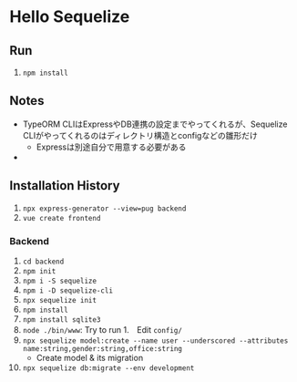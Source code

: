 # Hello Sequelize

## Run

1. `npm install`


## Notes

- TypeORM CLIはExpressやDB連携の設定までやってくれるが、Sequelize CLIがやってくれるのはディレクトリ構造とconfigなどの雛形だけ
    - Expressは別途自分で用意する必要がある
-

## Installation History

1. `npx express-generator --view=pug backend`
1. `vue create frontend`

### Backend
1. `cd backend`
1. `npm init`
1. `npm i -S sequelize`
1. `npm i -D sequelize-cli`
1. `npx sequelize init`
1. `npm install`
1. `npm install sqlite3`
1. `node ./bin/www`: Try to run
1.　Edit `config/`
1. `npx sequelize model:create --name user --underscored --attributes name:string,gender:string,office:string`
    - Create model & its migration
1. `npx sequelize db:migrate --env development`
